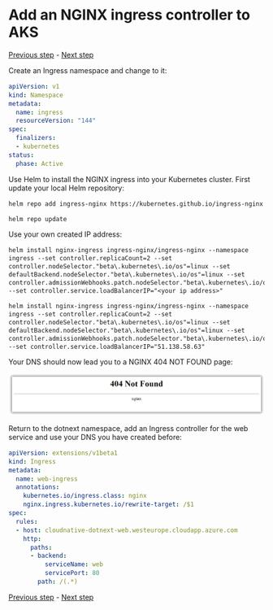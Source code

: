 # Add an NGINX ingress controller to AKS

[Previous step](step-20.md) - [Next step](step-22.md)

Create an Ingress namespace and change to it:

```yaml
apiVersion: v1
kind: Namespace
metadata:
  name: ingress
  resourceVersion: "144"
spec:
  finalizers:
  - kubernetes
status:
  phase: Active
```

Use Helm to install the NGINX ingress into your Kubernetes cluster. First update your local Helm repository:

```
helm repo add ingress-nginx https://kubernetes.github.io/ingress-nginx
```

```
helm repo update
```

Use your own created IP address:

```
helm install nginx-ingress ingress-nginx/ingress-nginx --namespace ingress --set controller.replicaCount=2 --set controller.nodeSelector."beta\.kubernetes\.io/os"=linux --set defaultBackend.nodeSelector."beta\.kubernetes\.io/os"=linux --set controller.admissionWebhooks.patch.nodeSelector."beta\.kubernetes\.io/os"=linux --set controller.service.loadBalancerIP="<your ip address>"
```

```
helm install nginx-ingress ingress-nginx/ingress-nginx --namespace ingress --set controller.replicaCount=2 --set controller.nodeSelector."beta\.kubernetes\.io/os"=linux --set defaultBackend.nodeSelector."beta\.kubernetes\.io/os"=linux --set controller.admissionWebhooks.patch.nodeSelector."beta\.kubernetes\.io/os"=linux --set controller.service.loadBalancerIP="51.138.58.63"
```

Your DNS should now lead you to a NGINX 404 NOT FOUND page:

![dotnet new](images/sshot-99.png)

Return to the dotnext namespace, add an Ingress controller for the web service and use your DNS you have created before:

```yaml
apiVersion: extensions/v1beta1
kind: Ingress
metadata:
  name: web-ingress
  annotations:
    kubernetes.io/ingress.class: nginx
    nginx.ingress.kubernetes.io/rewrite-target: /$1
spec:
  rules:
  - host: cloudnative-dotnext-web.westeurope.cloudapp.azure.com
    http:
      paths:
      - backend:
          serviceName: web
          servicePort: 80
        path: /(.*)
```

[Previous step](step-20.md) - [Next step](step-22.md)